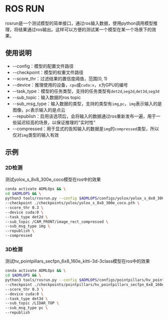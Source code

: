 # ROS RUN

rosrun是一个测试模型的简单接口，通过ros输入数据，使用python调用模型推理，将结果通过ros输出。这样可以方便的测试某一个模型在某一个场景下的效果。

## 使用说明

- --config：模型的配置文件路径
- --checkpoint：模型的权重文件路径
- --score_thr：过滤结果的置信度阈值，范围\[0, 1)
- --device：推理使用的设备，`cpu`或`cuda:x`，x为GPU的编号
- --task_type：模型的任务类型，支持的任务类型有`det2d`,`seg2d`,`det3d`,`seg3d`
- --sub_topic：输入数据的ros topic
- --sub_msg_type：输入数据的类型，支持的类型有`img`,`pc`，`img`表示输入的是图像，`pc`表示输入的是点云
- --republish：启用该选项后，会将输入的数据通过ros重新发布一遍，用于一些延迟较高的场景，以保证推理的"实时性"
- --compressed：用于显式的告知输入的数据是`img`的`compressed`类型，所以仅对`img`类型的输入有效

## 示例

### 2D检测

测试yolox_s_8x8_300e_coco模型在ros中的效果

```bash
conda activate ADMLOps && \
cd $ADMLOPS && \
python3 tools/rosrun.py --config $ADMLOPS/configs/yolox/yolox_s_8x8_300e_coco.py \
--checkpoint ./checkpoints/yolox/yolox_s_8x8_300e_coco.pth \
--score_thr 0.3 \
--device cuda:0 \
--task_type det2d \
--sub_topic /CAM_FRONT/image_rect_compressed \
--sub_msg_type img \
--republish \
--compressed
```

### 3D检测

测试hv_pointpillars_secfpn_6x8_160e_kitti-3d-3class模型在ros中的效果

```bash
conda activate ADMLOps && \
cd $ADMLOPS && \
python3 tools/rosrun.py --config $ADMLOPS/configs/pointpillars/hv_pointpillars_secfpn_6x8_160e_kitti-3d-3class.py \
--checkpoint ./checkpoints/pointpillars/hv_pointpillars_secfpn_6x8_160e_kitti-3d-3class.pth \
--score_thr 0.3 \
--device cuda:0 \
--task_type det3d \
--sub_topic /LIDAR_TOP \
--sub_msg_type pc \
--republish
```
